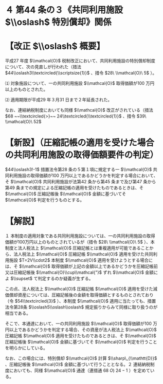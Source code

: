 # ４ 第44 条の３《共同利用施設 $\\oslash$ 特別償却》関係

# 【改正 $\\oslash$ 概要】

平成27 年度 $\\mathcal{O}$ 税制改正において、共同利用施設の特別償却制度について、次の見直しが行われた（措法 $44\\oslash3\\textcircled{\\scriptsize{1}}$ 、措令 $28\ \\mathcal{O}\ 5$ ）。

⑴ 対象施設について、一の共同利用施設 $\\mathcal{O}$ 取得価額が100 万円以上のものとされた。

⑵ 適用期限が平成29 年３月31 日まで２年延長された。

なお、連結納税制度においても同様 $\\mathcal{O}$ 改正がされている（措法 $68 ~~\\textcircled{>}~~ 24\\textcircled{\\textcircled{1}}$ 、措令 $39\ \\mathcal{O}\ 52$

# 【新設】（圧縮記帳の適用を受けた場合の共同利用施設の取得価額要件の判定）

$44\\oslash3!-1$ 措置法令第28 条の５第１項に規定する一 $\\mathcal{O}$ 共同利用施設の取得価額が100 万円以上であるかどうかを判定する場合において、そ $\\mathcal{O}$ 共同利用施設が法第42 条から第45 条まで及び第47 条から第49 条までの規定による圧縮記帳の適用を受けたものであるときは、そ $\\mathcal{O}$ 圧縮記帳後 $\\mathcal{O}$ 金額に基づいてそ $\\mathcal{O}$ 判定を行うものとする。

# 【解説】

１ 本制度の適用対象である共同利用施設については、一の共同利用施設の取得価額が100万円以上のものとされているが（措令 $28\ \\mathcal{O}\ 5$ ）、本制度と法人税法上 $\\mathcal{O}$ 圧縮記帳とは重複適用が可能であることから、法人税法上 $\\mathcal{O}$ 圧縮記帳 $\\mathcal{O}$ 適用を受けた共同利用施設 $T=2V\\cdot2$ 本制度 $\\mathcal{O}$ 適用を受けようとする場合には、そ $\\mathcal{O}$ 取得価額が上記の金額以上であるかどうかを圧縮記帳前又は圧縮記帳後 $\\mathcal{O}\\cup\\mathcal{"}$ ずれ $\\mathcal{O}$ 金額によ $\\supset$ て判定するのか疑義が生ずる。

この点、法人税法上 $\\mathcal{O}$ 圧縮記帳 $\\mathcal{O}$ 適用を受けた減価償却資産については、圧縮記帳後の金額を取得価額とするものとされており（令 $54\\textcircled{3}$ ）、本制度 $\\mathcal{O}$ 適用に当たっても、措置法令第28条 $\\oslash5\\oslash\\oslash$ 規定振りからみて同様に取り扱うのが相当である。

そこで、本通達において、一の共同利用施設 $\\mathcal{O}$ 取得価額が100 万円以上であるかどうかを判定する場合、その資産が法人税法上 $\\mathcal{O}$ 圧縮記帳 $\\mathcal{O}$ 適用を受けたものであるときは、そ $\\mathcal{O}$ 圧縮記帳後 $\\mathcal{O}$ 金額に基づいてそ $\\mathcal{O}$ 判定を行うことを明らかにしている。

なお、この場合には、特別償却 $\\mathcal{O}$ 計算 $\\sharp\_{\\mathtt{D}}$ 、圧縮記帳後 $\\mathcal{O}$ 金額に基づいて行うこととなる。２ 連結納税制度においても、同様 $\\mathcal{O}$ 通達（連措通 $68\ O)\ 24-1$ ）を定めている。